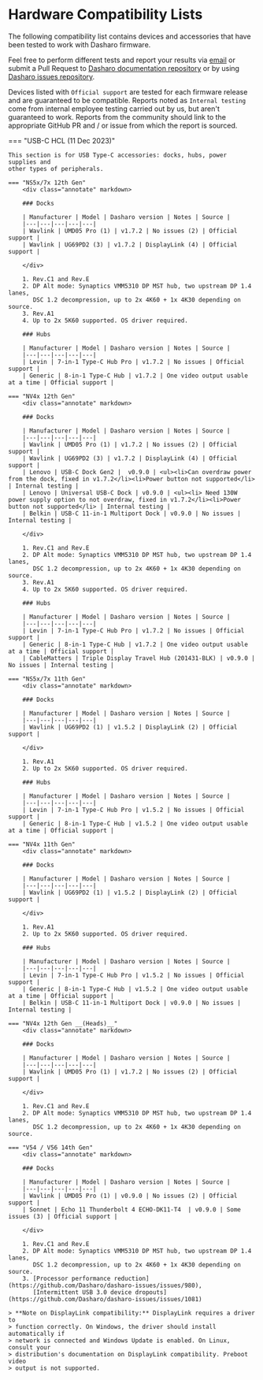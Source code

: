 # Hardware Compatibility Lists

The following compatibility list contains devices and accessories that have been
tested to work with Dasharo firmware.

Feel free to perform different tests and report your results via
[email](mailto:contact@dasharo.com) or submit a Pull Request to
[Dasharo documentation repository](https://github.com/Dasharo/docs) or by using
[Dasharo issues repository](https://github.com/Dasharo/dasharo-issues/issues).

Devices listed with `Official support` are tested for each firmware release and
are guaranteed to be compatible. Reports noted as `Internal testing` come from
internal employee testing carried out by us, but aren't guaranteed to work.
Reports from the community should link to the appropriate GitHub PR and / or
issue from which the report is sourced.

=== "USB-C HCL (11 Dec 2023)"

    This section is for USB Type-C accessories: docks, hubs, power supplies and
    other types of peripherals.

    === "NS5x/7x 12th Gen"
        <div class="annotate" markdown>

        ### Docks

        | Manufacturer | Model | Dasharo version | Notes | Source |
        |---|---|---|---|---|
        | Wavlink | UMD05 Pro (1) | v1.7.2 | No issues (2) | Official support |
        | Wavlink | UG69PD2 (3) | v1.7.2 | DisplayLink (4) | Official support |

        </div>

        1. Rev.C1 and Rev.E
        2. DP Alt mode: Synaptics VMM5310 DP MST hub, two upstream DP 1.4 lanes,
           DSC 1.2 decompression, up to 2x 4K60 + 1x 4K30 depending on source.
        3. Rev.A1
        4. Up to 2x 5K60 supported. OS driver required.

        ### Hubs

        | Manufacturer | Model | Dasharo version | Notes | Source |
        |---|---|---|---|---|
        | Levin | 7-in-1 Type-C Hub Pro | v1.7.2 | No issues | Official support |
        | Generic | 8-in-1 Type-C Hub | v1.7.2 | One video output usable at a time | Official support |

    === "NV4x 12th Gen"
        <div class="annotate" markdown>

        ### Docks

        | Manufacturer | Model | Dasharo version | Notes | Source |
        |---|---|---|---|---|
        | Wavlink | UMD05 Pro (1) | v1.7.2 | No issues (2) | Official support |
        | Wavlink | UG69PD2 (3) | v1.7.2 | DisplayLink (4) | Official support |
        | Lenovo | USB-C Dock Gen2 |  v0.9.0 | <ul><li>Can overdraw power from the dock, fixed in v1.7.2</li><li>Power button not supported</li> | Internal testing |
        | Lenovo | Universal USB-C Dock | v0.9.0 | <ul><li> Need 130W power supply option to not overdraw, fixed in v1.7.2</li><li>Power button not supported</li> | Internal testing |
        | Belkin | USB-C 11-in-1 Multiport Dock | v0.9.0 | No issues | Internal testing |

        </div>

        1. Rev.C1 and Rev.E
        2. DP Alt mode: Synaptics VMM5310 DP MST hub, two upstream DP 1.4 lanes,
           DSC 1.2 decompression, up to 2x 4K60 + 1x 4K30 depending on source.
        3. Rev.A1
        4. Up to 2x 5K60 supported. OS driver required.

        ### Hubs

        | Manufacturer | Model | Dasharo version | Notes | Source |
        |---|---|---|---|---|
        | Levin | 7-in-1 Type-C Hub Pro | v1.7.2 | No issues | Official support |
        | Generic | 8-in-1 Type-C Hub | v1.7.2 | One video output usable at a time | Official support |
        | CableMatters | Triple Display Travel Hub (201431-BLK) | v0.9.0 | No issues | Internal testing |

    === "NS5x/7x 11th Gen"
        <div class="annotate" markdown>

        ### Docks

        | Manufacturer | Model | Dasharo version | Notes | Source |
        |---|---|---|---|---|
        | Wavlink | UG69PD2 (1) | v1.5.2 | DisplayLink (2) | Official support |

        </div>

        1. Rev.A1
        2. Up to 2x 5K60 supported. OS driver required.

        ### Hubs

        | Manufacturer | Model | Dasharo version | Notes | Source |
        |---|---|---|---|---|
        | Levin | 7-in-1 Type-C Hub Pro | v1.5.2 | No issues | Official support |
        | Generic | 8-in-1 Type-C Hub | v1.5.2 | One video output usable at a time | Official support |

    === "NV4x 11th Gen"
        <div class="annotate" markdown>

        ### Docks

        | Manufacturer | Model | Dasharo version | Notes | Source |
        |---|---|---|---|---|
        | Wavlink | UG69PD2 (1) | v1.5.2 | DisplayLink (2) | Official support |

        </div>

        1. Rev.A1
        2. Up to 2x 5K60 supported. OS driver required.

        ### Hubs

        | Manufacturer | Model | Dasharo version | Notes | Source |
        |---|---|---|---|---|
        | Levin | 7-in-1 Type-C Hub Pro | v1.5.2 | No issues | Official support |
        | Generic | 8-in-1 Type-C Hub | v1.5.2 | One video output usable at a time | Official support |
        | Belkin | USB-C 11-in-1 Multiport Dock | v0.9.0 | No issues | Internal testing |

    === "NV4x 12th Gen __(Heads)__"
        <div class="annotate" markdown>

        ### Docks

        | Manufacturer | Model | Dasharo version | Notes | Source |
        |---|---|---|---|---|
        | Wavlink | UMD05 Pro (1) | v1.7.2 | No issues (2) | Official support |

        </div>

        1. Rev.C1 and Rev.E
        2. DP Alt mode: Synaptics VMM5310 DP MST hub, two upstream DP 1.4 lanes,
           DSC 1.2 decompression, up to 2x 4K60 + 1x 4K30 depending on source.

    === "V54 / V56 14th Gen"
        <div class="annotate" markdown>

        ### Docks

        | Manufacturer | Model | Dasharo version | Notes | Source |
        |---|---|---|---|---|
        | Wavlink | UMD05 Pro (1) | v0.9.0 | No issues (2) | Official support |
        | Sonnet | Echo 11 Thunderbolt 4 ECHO-DK11-T4  | v0.9.0 | Some issues (3) | Official support |

        </div>

        1. Rev.C1 and Rev.E
        2. DP Alt mode: Synaptics VMM5310 DP MST hub, two upstream DP 1.4 lanes,
           DSC 1.2 decompression, up to 2x 4K60 + 1x 4K30 depending on source.
        3. [Processor performance reduction](https://github.com/Dasharo/dasharo-issues/issues/980),
           [Intermittent USB 3.0 device dropouts](https://github.com/Dasharo/dasharo-issues/issues/1081)

    > **Note on DisplayLink compatibility:** DisplayLink requires a driver to
    > function correctly. On Windows, the driver should install automatically if
    > network is connected and Windows Update is enabled. On Linux, consult your
    > distribution's documentation on DisplayLink compatibility. Preboot video
    > output is not supported.
